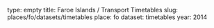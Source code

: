 type: empty
title: Faroe Islands / Transport Timetables
slug: places/fo/datasets/timetables
place: fo
dataset: timetables
year: 2014
